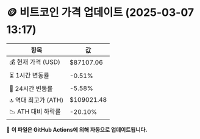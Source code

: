 # 🪙 비트코인 가격 업데이트 (2025-03-07 13:17)

| 항목                | 값 |
|--------------------|----------------|
| 💰 현재 가격 (USD) | $87107.06 |
| ⏳ 1시간 변동률    | -0.51% |
| 📆 24시간 변동률   | -5.58% |
| 🔝 역대 최고가 (ATH) | $109021.48 |
| 📉 ATH 대비 하락률 | -20.10% |

🔄 **이 파일은 GitHub Actions에 의해 자동으로 업데이트됩니다.**
